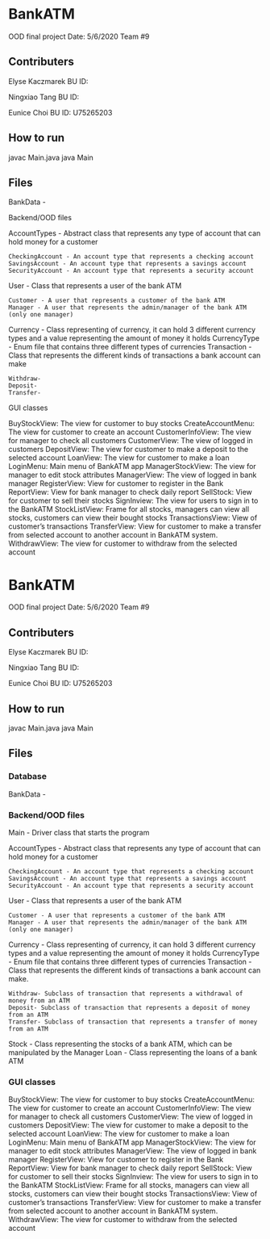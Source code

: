 
# BankATM
OOD final project
Date: 5/6/2020
Team #9

## Contributers
Elyse Kaczmarek
BU ID: 

Ningxiao Tang
BU ID:

Eunice Choi
BU ID: U75265203


## How to run
javac Main.java
java Main

## Files 

BankData - 

Backend/OOD files

AccountTypes - Abstract class that represents any type of account that can hold money for a customer

	CheckingAccount - An account type that represents a checking account
	SavingsAccount - An account type that represents a savings account
	SecurityAccount - An account type that represents a security account

User - Class that represents a user of the bank ATM
	
	Customer - A user that represents a customer of the bank ATM
	Manager - A user that represents the admin/manager of the bank ATM (only one manager)

Currency - Class representing of currency, it can hold 3 different currency types and a value representing the amount of money it holds
CurrencyType - Enum file that contains three different types of currencies 
Transaction - Class that represents the different kinds of transactions a bank account can make

	Withdraw- 
	Deposit- 
	Transfer- 


GUI classes

BuyStockView: The view for customer to buy stocks
CreateAccountMenu: The view for customer to create an account
CustomerInfoView: The view for manager to check all customers
CustomerView: The view of logged in customers
DepositView: The view for customer to make a deposit to the selected account
LoanView: The view for customer to make a loan
LoginMenu: Main menu of BankATM app
ManagerStockView: The view for manager to edit stock attributes
ManagerView: The view of logged in bank manager
RegisterView: View for customer to register in the Bank
ReportView: View for bank manager to check daily report
SellStock: View for customer to sell their stocks
SignInview: The view for users to sign in to the BankATM
StockListView: Frame for all stocks, managers can view all stocks, customers can view their bought stocks
TransactionsView: View of customer’s transactions
TransferView: View for customer to make a transfer from selected account to another account in BankATM system.
WithdrawView: The view for customer to withdraw from the selected account
# BankATM
OOD final project
Date: 5/6/2020
Team #9

## Contributers
Elyse Kaczmarek
BU ID: 

Ningxiao Tang
BU ID:

Eunice Choi
BU ID: U75265203


## How to run
javac Main.java
java Main

## Files 

### Database 
BankData - 

### Backend/OOD files

Main - Driver class that starts the program

AccountTypes - Abstract class that represents any type of account that can hold money for a customer

	CheckingAccount - An account type that represents a checking account
	SavingsAccount - An account type that represents a savings account
	SecurityAccount - An account type that represents a security account

User - Class that represents a user of the bank ATM
	
	Customer - A user that represents a customer of the bank ATM
	Manager - A user that represents the admin/manager of the bank ATM (only one manager)

Currency - Class representing of currency, it can hold 3 different currency types and a value representing the amount of money it holds
CurrencyType - Enum file that contains three different types of currencies 
Transaction - Class that represents the different kinds of transactions a bank account can make.

	Withdraw- Subclass of transaction that represents a withdrawal of money from an ATM
	Deposit- Subclass of transaction that represents a deposit of money from an ATM
	Transfer- Subclass of transaction that represents a transfer of money from an ATM

Stock - Class representing the stocks of a bank ATM, which can be manipulated by the Manager
Loan - Class representing the loans of a bank ATM

### GUI classes

BuyStockView: The view for customer to buy stocks
CreateAccountMenu: The view for customer to create an account
CustomerInfoView: The view for manager to check all customers
CustomerView: The view of logged in customers
DepositView: The view for customer to make a deposit to the selected account
LoanView: The view for customer to make a loan
LoginMenu: Main menu of BankATM app
ManagerStockView: The view for manager to edit stock attributes
ManagerView: The view of logged in bank manager
RegisterView: View for customer to register in the Bank
ReportView: View for bank manager to check daily report
SellStock: View for customer to sell their stocks
SignInview: The view for users to sign in to the BankATM
StockListView: Frame for all stocks, managers can view all stocks, customers can view their bought stocks
TransactionsView: View of customer’s transactions
TransferView: View for customer to make a transfer from selected account to another account in BankATM system.
WithdrawView: The view for customer to withdraw from the selected account
